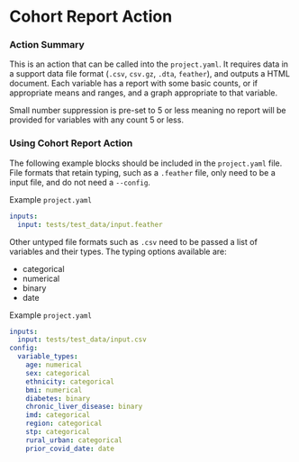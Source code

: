 # Cohort Report Action 

### Action Summary
This is an action that can be called into the 
`project.yaml`. It requires data in
a support data file  format (`.csv`, `csv.gz`,
`.dta`, `feather`), and outputs a HTML document. 
Each variable has a report with some basic counts, or 
if appropriate means and ranges, and a graph
appropriate to that variable. 

Small number suppression is pre-set to 5 or less
meaning no report will be provided for variables 
with any count 5 or less. 

### Using Cohort Report Action 
The following example blocks should be included 
in the `project.yaml` file. File formats that retain
typing, such as a `.feather` file, only need to be 
a input file, and do not need a `--config`. 

Example `project.yaml`
```yaml 
inputs: 
  input: tests/test_data/input.feather
```

Other untyped file formats such as `.csv` need to be
passed a list of variables and their types. The typing
options available are:

- categorical
- numerical 
- binary
- date

Example
`project.yaml`
```yaml 
inputs: 
  input: tests/test_data/input.csv
config:
  variable_types:
    age: numerical
    sex: categorical
    ethnicity: categorical
    bmi: numerical
    diabetes: binary
    chronic_liver_disease: binary
    imd: categorical
    region: categorical
    stp: categorical
    rural_urban: categorical
    prior_covid_date: date
```